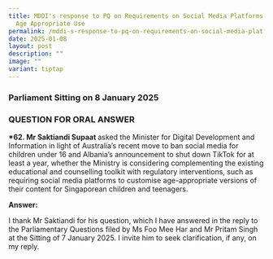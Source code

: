 ```yaml
---
title: MDDI's response to PQ on Requirements on Social Media Platforms to Ensure
  Age Appropriate Use
permalink: /mddi-s-response-to-pq-on-requirements-on-social-media-platforms-to-ensure-age-appropriate-use/
date: 2025-01-08
layout: post
description: ""
image: ""
variant: tiptap
---
```

<h3>Parliament Sitting on 8 January 2025</h3>
<h3>QUESTION FOR ORAL ANSWER</h3>
<p><strong>*62. Mr Saktiandi Supaat </strong>asked the Minister for Digital
Development and Information in light of Australia’s recent move to ban
social media for children under 16 and Albania’s announcement to shut down
TikTok for at least a year, whether the Ministry is considering complementing
the existing educational and counselling toolkit with regulatory interventions,
such as requiring social media platforms to customise age-appropriate versions
of their content for Singaporean children and teenagers.</p>
<p><strong>Answer: </strong>
</p>
<p>I thank Mr Saktiandi for his question, which I have answered in the reply
to the Parliamentary Questions filed by Ms Foo Mee Har and Mr Pritam Singh
at the Sitting of 7 January 2025. I invite him to seek clarification, if
any, on my reply.</p>